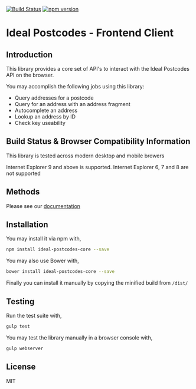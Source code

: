 [![Build Status](https://travis-ci.org/ideal-postcodes/ideal-postcodes-core.svg?branch=master)](https://travis-ci.org/ideal-postcodes/ideal-postcodes-core) [![npm version](https://badge.fury.io/js/ideal-postcodes-core.svg)](https://badge.fury.io/js/ideal-postcodes-core) 

# Ideal Postcodes - Frontend Client

## Introduction

This library provides a core set of API's to interact with the Ideal Postcodes API on the browser. 

You may accomplish the following jobs using this library:

- Query addresses for a postcode
- Query for an address with an address fragment
- Autocomplete an address
- Lookup an address by ID
- Check key useability

## Build Status & Browser Compatibility Information

This library is tested across modern desktop and mobile browers

Internet Explorer 9 and above is supported. Internet Explorer 6, 7 and 8 are not supported

## Methods

Please see our [documentation](https://ideal-postcodes.co.uk/documentation/ideal-postcodes-core)

## Installation

You may install it via npm with,

```bash
npm install ideal-postcodes-core --save
```

You may also use Bower with,

```bash
bower install ideal-postcodes-core --save
```

Finally you can install it manually by copying the minified build from `/dist/`

## Testing

Run the test suite with,

```bash
gulp test
```

You may test the library manually in a browser console with,

```bash
gulp webserver
```

## License

MIT
